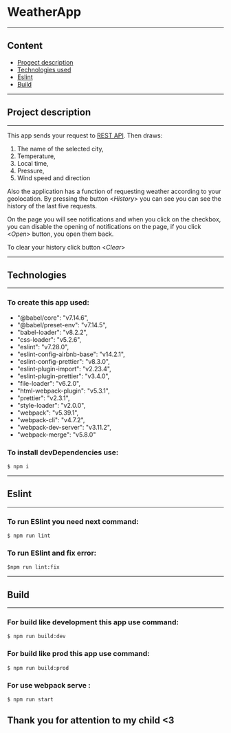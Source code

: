 # WeatherApp
---
## Content
* [Progect description](#progect-description)
* [Technologies used](#technologies)
* [Eslint](#eslint)
* [Build](#build)

---
## Project description
---

This app sends your request to [REST API](https://weatherstack.com/). Then draws:

  1. The name of the selected city, 
  2. Temperature, 
  3. Local time,
  4. Pressure,
  5. Wind speed and direction
  
 Also the application has a function of requesting weather according to your geolocation. By pressing the button <*History*> you can see you can see the history of the last five requests.

On the page you will see notifications and when you click on the checkbox, you can disable the opening of notifications on the page, if you click <*Open*> button, you open them back. 

To clear your history click button <*Clear*>

---
## Technologies
---
### To create this app used: 
 * "@babel/core": "v7.14.6",
 * "@babel/preset-env": "v7.14.5",
 * "babel-loader": "v8.2.2",
 * "css-loader": "v5.2.6",
 * "eslint": "v7.28.0",
 * "eslint-config-airbnb-base": "v14.2.1",
 * "eslint-config-prettier": "v8.3.0",
 * "eslint-plugin-import": "v2.23.4",
 * "eslint-plugin-prettier": "v3.4.0",
 * "file-loader": "v6.2.0",
 * "html-webpack-plugin": "v5.3.1",
 * "prettier": "v2.3.1",
 * "style-loader": "v2.0.0",
 * "webpack": "v5.39.1",
 * "webpack-cli": "v4.7.2",
 * "webpack-dev-server": "v3.11.2",
 * "webpack-merge": "v5.8.0"

 ### To install devDependencies use:
 ```
$ npm i
 ```
   
---
## Eslint
---
### To run ESlint you need next command:
```
$ npm run lint
```
### To run ESlint and fix error:
```
$npm run lint:fix
```
---
## Build
---
### For build like development this app use command: 
```
$ npm run build:dev
```

### For build like prod this app use command: 
```
$ npm run build:prod
```

### For use webpack serve :
```
$ npm run start
```

## Thank you for attention to my child <3
